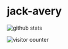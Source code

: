 # jack-avery

![github stats](https://github-readme-stats.vercel.app/api?username=jack-avery&show_icons=true&hide_border=true&count_private=true&include_all_commits=true)

![visitor counter](https://profile-counter.glitch.me/jack-avery/count.svg)